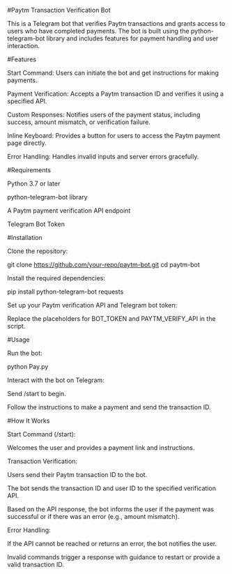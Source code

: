 #Paytm Transaction Verification Bot

This is a Telegram bot that verifies Paytm transactions and grants access to users who have completed payments. The bot is built using the python-telegram-bot library and includes features for payment handling and user interaction.

#Features

Start Command: Users can initiate the bot and get instructions for making payments.

Payment Verification: Accepts a Paytm transaction ID and verifies it using a specified API.

Custom Responses: Notifies users of the payment status, including success, amount mismatch, or verification failure.

Inline Keyboard: Provides a button for users to access the Paytm payment page directly.

Error Handling: Handles invalid inputs and server errors gracefully.

#Requirements

Python 3.7 or later

python-telegram-bot library

A Paytm payment verification API endpoint

Telegram Bot Token

#Installation

Clone the repository:

git clone https://github.com/your-repo/paytm-bot.git
cd paytm-bot

Install the required dependencies:

pip install python-telegram-bot requests

Set up your Paytm verification API and Telegram bot token:

Replace the placeholders for BOT_TOKEN and PAYTM_VERIFY_API in the script.

#Usage

Run the bot:

python Pay.py

Interact with the bot on Telegram:

Send /start to begin.

Follow the instructions to make a payment and send the transaction ID.

#How It Works

Start Command (/start):

Welcomes the user and provides a payment link and instructions.

Transaction Verification:

Users send their Paytm transaction ID to the bot.

The bot sends the transaction ID and user ID to the specified verification API.

Based on the API response, the bot informs the user if the payment was successful or if there was an error (e.g., amount mismatch).

Error Handling:

If the API cannot be reached or returns an error, the bot notifies the user.

Invalid commands trigger a response with guidance to restart or provide a valid transaction ID.
